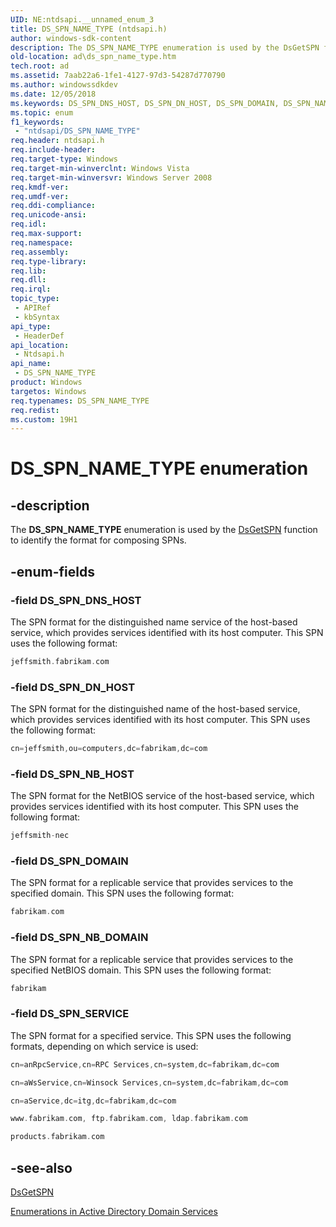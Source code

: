 ```yaml
---
UID: NE:ntdsapi.__unnamed_enum_3
title: DS_SPN_NAME_TYPE (ntdsapi.h)
author: windows-sdk-content
description: The DS_SPN_NAME_TYPE enumeration is used by the DsGetSPN function to identify the format for composing SPNs.
old-location: ad\ds_spn_name_type.htm
tech.root: ad
ms.assetid: 7aab22a6-1fe1-4127-97d3-54287d770790
ms.author: windowssdkdev
ms.date: 12/05/2018
ms.keywords: DS_SPN_DNS_HOST, DS_SPN_DN_HOST, DS_SPN_DOMAIN, DS_SPN_NAME_TYPE, DS_SPN_NAME_TYPE enumeration [Active Directory], DS_SPN_NB_DOMAIN, DS_SPN_NB_HOST, DS_SPN_SERVICE, _glines_ds_spn_name_type, ad.ds__spn__name__type, ad.ds_spn_name_type, ntdsapi/DS_SPN_DNS_HOST, ntdsapi/DS_SPN_DN_HOST, ntdsapi/DS_SPN_DOMAIN, ntdsapi/DS_SPN_NAME_TYPE, ntdsapi/DS_SPN_NB_DOMAIN, ntdsapi/DS_SPN_NB_HOST, ntdsapi/DS_SPN_SERVICE
ms.topic: enum
f1_keywords: 
 - "ntdsapi/DS_SPN_NAME_TYPE"
req.header: ntdsapi.h
req.include-header: 
req.target-type: Windows
req.target-min-winverclnt: Windows Vista
req.target-min-winversvr: Windows Server 2008
req.kmdf-ver: 
req.umdf-ver: 
req.ddi-compliance: 
req.unicode-ansi: 
req.idl: 
req.max-support: 
req.namespace: 
req.assembly: 
req.type-library: 
req.lib: 
req.dll: 
req.irql: 
topic_type:
 - APIRef
 - kbSyntax
api_type:
 - HeaderDef
api_location:
 - Ntdsapi.h
api_name:
 - DS_SPN_NAME_TYPE
product: Windows
targetos: Windows
req.typenames: DS_SPN_NAME_TYPE
req.redist: 
ms.custom: 19H1
---
```


# DS_SPN_NAME_TYPE enumeration


## -description


The <b>DS_SPN_NAME_TYPE</b> enumeration is used by the <a href="https://docs.microsoft.com/windows/desktop/api/ntdsapi/nf-ntdsapi-dsgetspna">DsGetSPN</a> function to identify the format for composing SPNs.


## -enum-fields




### -field DS_SPN_DNS_HOST

The SPN format for the distinguished name service of the host-based service, which provides services identified with its host computer. This SPN uses the following format:


```cpp
jeffsmith.fabrikam.com
```



### -field DS_SPN_DN_HOST

The SPN format for the distinguished name of the host-based service, which provides services identified with its host computer. This SPN uses the following format:


```cpp
cn=jeffsmith,ou=computers,dc=fabrikam,dc=com
```



### -field DS_SPN_NB_HOST

The SPN format for the NetBIOS service of the host-based service, which provides services identified with its host computer. This SPN uses the following format:


```cpp
jeffsmith-nec
```



### -field DS_SPN_DOMAIN

The SPN format for a replicable service that provides services to the specified domain. This SPN uses the following format:


```cpp
fabrikam.com
```



### -field DS_SPN_NB_DOMAIN

The SPN format for a replicable service that provides services to the specified NetBIOS domain. This SPN uses the following format:


```cpp
fabrikam
```



### -field DS_SPN_SERVICE

The SPN format for a specified service. This SPN uses the following formats, depending on which service is used:


```cpp
cn=anRpcService,cn=RPC Services,cn=system,dc=fabrikam,dc=com
```



```cpp
cn=aWsService,cn=Winsock Services,cn=system,dc=fabrikam,dc=com
```



```cpp
cn=aService,dc=itg,dc=fabrikam,dc=com
```



```cpp
www.fabrikam.com, ftp.fabrikam.com, ldap.fabrikam.com
```



```cpp
products.fabrikam.com
```



## -see-also




<a href="https://docs.microsoft.com/windows/desktop/api/ntdsapi/nf-ntdsapi-dsgetspna">DsGetSPN</a>



<a href="https://docs.microsoft.com/windows/desktop/AD/enumerations-in-active-directory-domain-services">Enumerations in Active Directory Domain Services</a>
 

 

